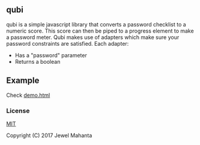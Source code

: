 ## qubi
qubi is a simple javascript library that converts a password
checklist to a numeric score. This score can then be piped to a
progress element to make a password meter. Qubi makes use of
adapters which make sure your password constraints are satisfied.
Each adapter:
   * Has a "password" parameter
   * Returns a boolean
   
## Example
Check [demo.html](https://github.com/lap00zza/qubi/blob/master/demo.html)

### License
[MIT](https://github.com/lap00zza/qubi/blob/master/LICENSE)

Copyright (C) 2017 Jewel Mahanta
